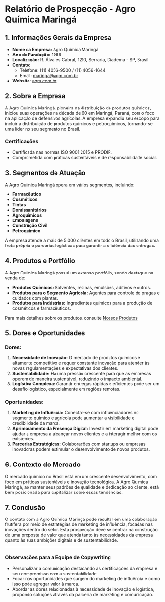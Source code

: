# Relatório de Prospecção - Agro Química Maringá

## 1. Informações Gerais da Empresa
- **Nome da Empresa:** Agro Química Maringá
- **Ano de Fundação:** 1968
- **Localização:** R. Álvares Cabral, 1210, Serraria, Diadema - SP, Brasil
- **Contato:** 
  - Telefone: (11) 4056-9500 / (11) 4056-1644
  - Email: maringa@aqm.com.br
- **Website:** [aqm.com.br](http://www.aqm.com.br)

## 2. Sobre a Empresa
A Agro Química Maringá, pioneira na distribuição de produtos químicos, iniciou suas operações na década de 60 em Maringá, Paraná, com o foco na aplicação de defensivos agrícolas. A empresa expandiu seu escopo para incluir a distribuição de produtos químicos e petroquímicos, tornando-se uma líder no seu segmento no Brasil.

### Certificações
- Certificada nas normas ISO 9001:2015 e PRODIR.
- Comprometida com práticas sustentáveis e de responsabilidade social.

## 3. Segmentos de Atuação
A Agro Química Maringá opera em vários segmentos, incluindo:
- **Farmacêutico**
- **Cosméticos**
- **Tintas**
- **Domissanitários**
- **Agroquímicos**
- **Embalagens**
- **Construção Civil**
- **Petroquímico**

A empresa atende a mais de 5.000 clientes em todo o Brasil, utilizando uma frota própria e parcerias logísticas para garantir a eficiência das entregas.

## 4. Produtos e Portfólio
A Agro Química Maringá possui um extenso portfólio, sendo destaque na venda de:
- **Produtos Químicos:** Solventes, resinas, emulsões, aditivos e outros.
- **Produtos para o Segmento Agrícola:** Agentes para controle de pragas e cuidados com plantas.
- **Produtos para Indústrias:** Ingredientes químicos para a produção de cosméticos e farmacêuticos.

Para mais detalhes sobre os produtos, consulte [Nossos Produtos](https://aqm.com.br/novosite/nossos-produtos).

## 5. Dores e Oportunidades
### Dores:
1. **Necessidade de Inovação:** O mercado de produtos químicos é altamente competitivo e requer constante inovação para atender às novas regulamentações e expectativas dos clientes.
2. **Sustentabilidade:** Há uma pressão crescente para que as empresas operem de maneira sustentável, reduzindo o impacto ambiental.
3. **Logística Complexa:** Garantir entregas rápidas e eficientes pode ser um desafio logístico, especialmente em regiões remotas.

### Oportunidades:
1. **Marketing de Influência:** Conectar-se com influenciadores no segmento químico e agrícola pode aumentar a visibilidade e credibilidade da marca.
2. **Aprimoramento da Presença Digital:** Investir em marketing digital pode ajudar a empresa a alcançar novos clientes e a interagir melhor com os existentes.
3. **Parcerias Estratégicas:** Colaborações com startups ou empresas inovadoras podem estimular o desenvolvimento de novos produtos.

## 6. Contexto do Mercado
O mercado químico no Brasil está em um crescente desenvolvimento, com foco em práticas sustentáveis e inovação tecnológica. A Agro Química Maringá, ao manter seus padrões de qualidade e dedicação ao cliente, está bem posicionada para capitalizar sobre essas tendências.

## 7. Conclusão
O contato com a Agro Química Maringá pode resultar em uma colaboração frutífera por meio de estratégias de marketing de influência, focadas nas inovações dentro do setor. Esta prospecção deve se centrar na construção de uma proposta de valor que atenda tanto às necessidades da empresa quanto às suas ambições digitais e de sustentabilidade.

---

### Observações para a Equipe de Copywriting
- Personalizar a comunicação destacando as certificações da empresa e seu compromisso com a sustentabilidade.
- Focar nas oportunidades que surgem do marketing de influência e como isso pode agregar valor à marca.
- Abordar as dores relacionadas à necessidade de inovação e logística, propondo soluções através da parceria de marketing e comunicação.